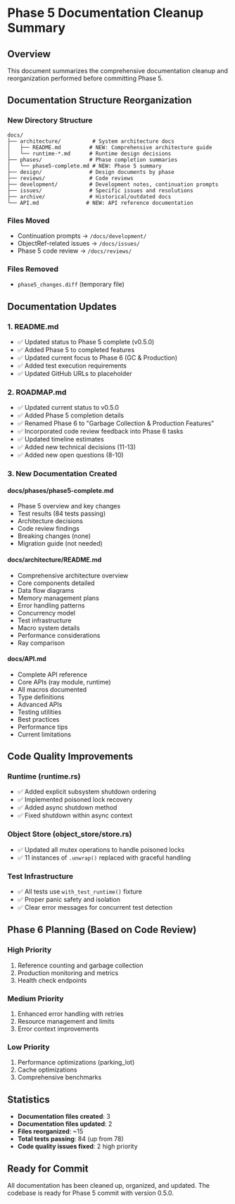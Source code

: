 # Phase 5 Documentation Cleanup Summary

## Overview
This document summarizes the comprehensive documentation cleanup and reorganization performed before committing Phase 5.

## Documentation Structure Reorganization

### New Directory Structure
```
docs/
├── architecture/          # System architecture docs
│   ├── README.md         # NEW: Comprehensive architecture guide
│   └── runtime-*.md      # Runtime design decisions
├── phases/               # Phase completion summaries
│   └── phase5-complete.md # NEW: Phase 5 summary
├── design/               # Design documents by phase
├── reviews/              # Code reviews
├── development/          # Development notes, continuation prompts
├── issues/               # Specific issues and resolutions
├── archive/              # Historical/outdated docs
└── API.md               # NEW: API reference documentation
```

### Files Moved
- Continuation prompts → `/docs/development/`
- ObjectRef-related issues → `/docs/issues/`
- Phase 5 code review → `/docs/reviews/`

### Files Removed
- `phase5_changes.diff` (temporary file)

## Documentation Updates

### 1. README.md
- ✅ Updated status to Phase 5 complete (v0.5.0)
- ✅ Added Phase 5 to completed features
- ✅ Updated current focus to Phase 6 (GC & Production)
- ✅ Added test execution requirements
- ✅ Updated GitHub URLs to placeholder

### 2. ROADMAP.md
- ✅ Updated current status to v0.5.0
- ✅ Added Phase 5 completion details
- ✅ Renamed Phase 6 to "Garbage Collection & Production Features"
- ✅ Incorporated code review feedback into Phase 6 tasks
- ✅ Updated timeline estimates
- ✅ Added new technical decisions (11-13)
- ✅ Added new open questions (8-10)

### 3. New Documentation Created

#### docs/phases/phase5-complete.md
- Phase 5 overview and key changes
- Test results (84 tests passing)
- Architecture decisions
- Code review findings
- Breaking changes (none)
- Migration guide (not needed)

#### docs/architecture/README.md
- Comprehensive architecture overview
- Core components detailed
- Data flow diagrams
- Memory management plans
- Error handling patterns
- Concurrency model
- Test infrastructure
- Macro system details
- Performance considerations
- Ray comparison

#### docs/API.md
- Complete API reference
- Core APIs (ray module, runtime)
- All macros documented
- Type definitions
- Advanced APIs
- Testing utilities
- Best practices
- Performance tips
- Current limitations

## Code Quality Improvements

### Runtime (runtime.rs)
- ✅ Added explicit subsystem shutdown ordering
- ✅ Implemented poisoned lock recovery
- ✅ Added async shutdown method
- ✅ Fixed shutdown within async context

### Object Store (object_store/store.rs)
- ✅ Updated all mutex operations to handle poisoned locks
- ✅ 11 instances of `.unwrap()` replaced with graceful handling

### Test Infrastructure
- ✅ All tests use `with_test_runtime()` fixture
- ✅ Proper panic safety and isolation
- ✅ Clear error messages for concurrent test detection

## Phase 6 Planning (Based on Code Review)

### High Priority
1. Reference counting and garbage collection
2. Production monitoring and metrics
3. Health check endpoints

### Medium Priority
1. Enhanced error handling with retries
2. Resource management and limits
3. Error context improvements

### Low Priority
1. Performance optimizations (parking_lot)
2. Cache optimizations
3. Comprehensive benchmarks

## Statistics
- **Documentation files created**: 3
- **Documentation files updated**: 2
- **Files reorganized**: ~15
- **Total tests passing**: 84 (up from 78)
- **Code quality issues fixed**: 2 high priority

## Ready for Commit
All documentation has been cleaned up, organized, and updated. The codebase is ready for Phase 5 commit with version 0.5.0.